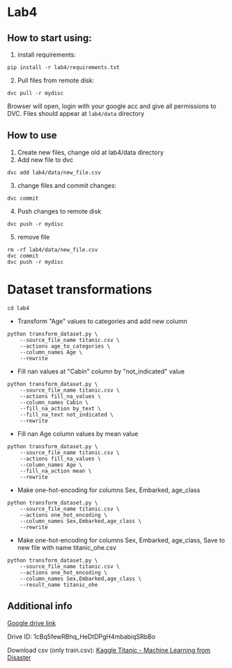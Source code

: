 # Lab4

## How to start using:
1. install requirements:
```shell
pip install -r lab4/requirements.txt
```
2. Pull files from remote disk:
```shell
dvc pull -r mydisc
```
Browser will open, login with your google acc and give all permissions to DVC.
Files should appear at `lab4/data` directory
## How to use
1. Create new files, change old at lab4/data directory
2. Add new file to dvc
```shell
dvc add lab4/data/new_file.csv
```
3. change files and commit changes:
```shell
dvc commit
```
4. Push changes to remote disk
```shell
dvc push -r mydisc
```
5. remove file
```shell
rm -rf lab4/data/new_file.csv
dvc commit
dvc push -r mydisc
```
# Dataset transformations
```shell
cd lab4
```
- Transform "Age" values to categories and add new column
```shell
python transform_dataset.py \
    --source_file_name titanic.csv \
    --actions age_to_categories \
    --column_names Age \
    --rewrite
```
- Fill nan values at "Cabin" column by "not_indicated" value
```shell
python transform_dataset.py \
    --source_file_name titanic.csv \
    --actions fill_na_values \
    --column_names Cabin \
    --fill_na_action by_text \
    --fill_na_text not_indicated \
    --rewrite
```
- Fill nan Age column values by mean value
```shell
python transform_dataset.py \
    --source_file_name titanic.csv \
    --actions fill_na_values \
    --column_names Age \
    --fill_na_action mean \
    --rewrite
```
- Make one-hot-encoding for columns Sex, Embarked, age_class
```shell
python transform_dataset.py \
    --source_file_name titanic.csv \
    --actions one_hot_encoding \
    --column_names Sex,Embarked,age_class \
    --rewrite
```
- Make one-hot-encoding for columns Sex, Embarked, age_class, Save to new file with name titanic_ohe.csv
```shell
python transform_dataset.py \
    --source_file_name titanic.csv \
    --actions one_hot_encoding \
    --column_names Sex,Embarked,age_class \
    --result_name titanic_ohe
```
## Additional info

[Google drive link](https://drive.google.com/drive/folders/1cBq5fewRBhq_HeDtDPgH4mbabiqSRbBo)

Drive ID: 1cBq5fewRBhq_HeDtDPgH4mbabiqSRbBo

Download csv (only train.csv): [Kaggle Titanic - Machine Learning from Disaster](https://www.kaggle.com/competitions/titanic/data?select=train.csv)
